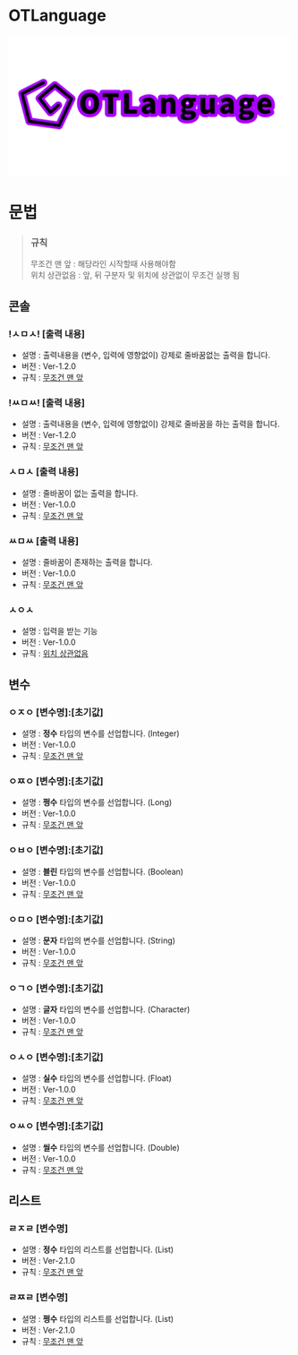 # OTLanguage
![](https://github.com/OTLanguage/.github/blob/main/banner.png?raw=true)

# 문법

> ### 규칙
> 무조건 맨 앞 : 해당라인 시작할때 사용해야함 <br>
> 위치 상관없음 : 앞, 뒤 구분자 및 위치에 상관없이 무조건 실행 됨 <br>

## 콘솔
### !ㅅㅁㅅ! [출력 내용]
- 설명 : 출력내용을 (변수, 입력에 영향없이) 강제로 줄바꿈없는 출력을 합니다.
- 버전 : Ver-1.2.0
- 규칙 : [무조건 맨 앞](https://github.com/PersesTitan/OTLanguage#%EA%B7%9C%EC%B9%99)

### !ㅆㅁㅆ! [출력 내용]
- 설명 : 출력내용을 (변수, 입력에 영향없이) 강제로 줄바꿈을 하는 출력을 합니다.
- 버전 : Ver-1.2.0
- 규칙 : [무조건 맨 앞](https://github.com/PersesTitan/OTLanguage#%EA%B7%9C%EC%B9%99)

### ㅅㅁㅅ [출력 내용]
- 설명 : 줄바꿈이 없는 출력을 합니다.
- 버전 : Ver-1.0.0
- 규칙 : [무조건 맨 앞](https://github.com/PersesTitan/OTLanguage#%EA%B7%9C%EC%B9%99)

### ㅆㅁㅆ [출력 내용]
- 설명 : 줄바꿈이 존재하는 출력을 합니다.
- 버전 : Ver-1.0.0
- 규칙 : [무조건 맨 앞](https://github.com/PersesTitan/OTLanguage#%EA%B7%9C%EC%B9%99)

### ㅅㅇㅅ
- 설명 : 입력을 받는 기능
- 버전 : Ver-1.0.0
- 규칙 : [위치 상관없음](https://github.com/PersesTitan/OTLanguage#%EA%B7%9C%EC%B9%99)

## 변수
### ㅇㅈㅇ [변수명]:[초기값]
- 설명 : **정수** 타입의 변수를 선업합니다. (Integer)
- 버전 : Ver-1.0.0
- 규칙 : [무조건 맨 앞](https://github.com/PersesTitan/OTLanguage#%EA%B7%9C%EC%B9%99)

### ㅇㅉㅇ [변수명]:[초기값]
- 설명 : **쩡수** 타입의 변수를 선업합니다. (Long)
- 버전 : Ver-1.0.0
- 규칙 : [무조건 맨 앞](https://github.com/PersesTitan/OTLanguage#%EA%B7%9C%EC%B9%99)

### ㅇㅂㅇ [변수명]:[초기값]
- 설명 : **블린** 타입의 변수를 선업합니다. (Boolean)
- 버전 : Ver-1.0.0
- 규칙 : [무조건 맨 앞](https://github.com/PersesTitan/OTLanguage#%EA%B7%9C%EC%B9%99)

### ㅇㅁㅇ [변수명]:[초기값]
- 설명 : **문자** 타입의 변수를 선업합니다. (String)
- 버전 : Ver-1.0.0
- 규칙 : [무조건 맨 앞](https://github.com/PersesTitan/OTLanguage#%EA%B7%9C%EC%B9%99)

### ㅇㄱㅇ [변수명]:[초기값]
- 설명 : **글자** 타입의 변수를 선업합니다. (Character)
- 버전 : Ver-1.0.0
- 규칙 : [무조건 맨 앞](https://github.com/PersesTitan/OTLanguage#%EA%B7%9C%EC%B9%99)

### ㅇㅅㅇ [변수명]:[초기값]
- 설명 : **실수** 타입의 변수를 선업합니다. (Float)
- 버전 : Ver-1.0.0
- 규칙 : [무조건 맨 앞](https://github.com/PersesTitan/OTLanguage#%EA%B7%9C%EC%B9%99)

### ㅇㅆㅇ [변수명]:[초기값]
- 설명 : **씰수** 타입의 변수를 선업합니다. (Double)
- 버전 : Ver-1.0.0
- 규칙 : [무조건 맨 앞](https://github.com/PersesTitan/OTLanguage#%EA%B7%9C%EC%B9%99)

## 리스트
### ㄹㅈㄹ [변수명]
- 설명 : **정수** 타입의 리스트를 선업합니다. (List<Integer>)
- 버전 : Ver-2.1.0
- 규칙 : [무조건 맨 앞](https://github.com/PersesTitan/OTLanguage#%EA%B7%9C%EC%B9%99)
  
### ㄹㅉㄹ [변수명]
- 설명 : **쩡수** 타입의 리스트를 선업합니다. (List<Long>)
- 버전 : Ver-2.1.0
- 규칙 : [무조건 맨 앞](https://github.com/PersesTitan/OTLanguage#%EA%B7%9C%EC%B9%99)

